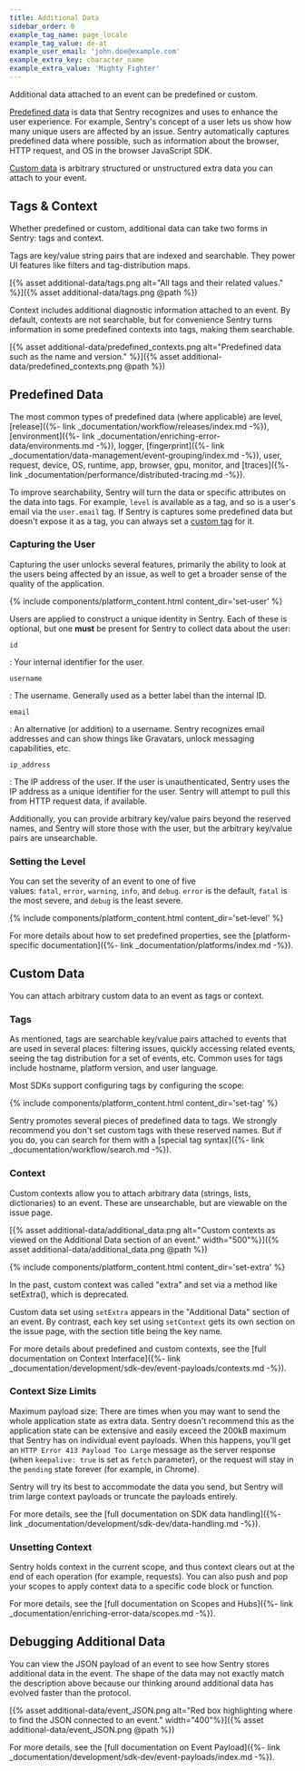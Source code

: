 ```yaml
---
title: Additional Data
sidebar_order: 0
example_tag_name: page_locale
example_tag_value: de-at
example_user_email: 'john.doe@example.com'
example_extra_key: character_name
example_extra_value: 'Mighty Fighter'
---
```


Additional data attached to an event can be predefined or custom.

[Predefined data](#predefined-data) is data that Sentry recognizes and uses to enhance the user experience. For example, Sentry's concept of a user lets us show how many unique users are affected by an issue. Sentry automatically captures predefined data where possible, such as information about the browser, HTTP request, and OS in the browser JavaScript SDK.

[Custom data](#custom-data) is arbitrary structured or unstructured extra data you can attach to your event.

## Tags & Context

Whether predefined or custom, additional data can take two forms in Sentry: tags and context.

Tags are key/value string pairs that are indexed and searchable. They power UI features like filters and tag-distribution maps.

[{% asset additional-data/tags.png alt="All tags and their related values." %}]({% asset additional-data/tags.png @path %})

Context includes additional diagnostic information attached to an event. By default, contexts are not searchable, but for convenience Sentry turns information in some predefined contexts into tags, making them searchable.

[{% asset additional-data/predefined_contexts.png alt="Predefined data such as the name and version." %}]({% asset additional-data/predefined_contexts.png @path %})

## Predefined Data

The most common types of predefined data (where applicable) are level, [release]({%- link _documentation/workflow/releases/index.md -%}), [environment]({%- link _documentation/enriching-error-data/environments.md -%}), logger, [fingerprint]({%- link _documentation/data-management/event-grouping/index.md -%}), user, request, device, OS, runtime, app, browser, gpu, monitor, and [traces]({%- link _documentation/performance/distributed-tracing.md -%}).

To improve searchability, Sentry will turn the data or specific attributes on the data into tags. For example, `level` is available as a tag, and so is a user's email via the `user.email` tag. If Sentry is captures some predefined data but doesn't expose it as a tag, you can always set a [custom tag](#tags) for it.

### Capturing the User

Capturing the user unlocks several features, primarily the ability to look at the users being affected by an issue, as well to get a broader sense of the quality of the application.

{% include components/platform_content.html content_dir='set-user' %}

Users are applied to construct a unique identity in Sentry. Each of these is optional, but one **must** be present for Sentry to collect data about the user:

`id`

: Your internal identifier for the user.

`username`

: The username. Generally used as a better label than the internal ID.

`email`

: An alternative (or addition) to a username. Sentry recognizes email addresses and can show things like Gravatars, unlock messaging capabilities, etc.

`ip_address`

: The IP address of the user. If the user is unauthenticated, Sentry uses the IP address as a unique identifier for the user. Sentry will attempt to pull this from HTTP request data, if available.

Additionally, you can provide arbitrary key/value pairs beyond the reserved names, and Sentry will store those with the user, but the arbitrary key/value pairs are unsearchable.

### Setting the Level

You can set the severity of an event to one of five values: `fatal`, `error`, `warning`, `info`, and `debug`. `error` is the default, `fatal` is the most severe, and `debug` is the least severe.

{% include components/platform_content.html content_dir='set-level' %}

For more details about how to set predefined properties, see the [platform-specific documentation]({%- link _documentation/platforms/index.md -%}).

## Custom Data

You can attach arbitrary custom data to an event as tags or context.

### Tags

As mentioned, tags are searchable key/value pairs attached to events that are used in several places: filtering issues, quickly accessing related events, seeing the tag distribution for a set of events, etc. Common uses for tags include hostname, platform version, and user language.

Most SDKs support configuring tags by configuring the scope:

{% include components/platform_content.html content_dir='set-tag' %}

Sentry promotes several pieces of predefined data to tags. We strongly recommend you don't set custom tags with these reserved names. But if you do, you can search for them with a [special tag syntax]({%- link _documentation/workflow/search.md -%}).

### Context

Custom contexts allow you to attach arbitrary data (strings, lists, dictionaries) to an event. These are unsearchable, but are viewable on the issue page.

[{% asset additional-data/additional_data.png alt="Custom contexts as viewed on the Additional Data section of an event." width="500"%}]({% asset additional-data/additional_data.png @path %})

{% include components/platform_content.html content_dir='set-extra' %}

In the past, custom context was called "extra" and set via a method like setExtra(), which is deprecated.

Custom data set using `setExtra` appears in the "Additional Data" section of an event. By contrast, each key set using `setContext` gets its own section on the issue page, with the section title being the key name.

For more details about predefined and custom contexts, see the [full documentation on Context Interface]({%- link _documentation/development/sdk-dev/event-payloads/contexts.md -%}). 

### Context Size Limits

Maximum payload size: There are times when you may want to send the whole application state as extra data. Sentry doesn't recommend this as the application state can be extensive and easily exceed the 200kB maximum that Sentry has on individual event payloads. When this happens, you’ll get an `HTTP Error 413 Payload Too Large` message as the server response (when `keepalive: true` is set as `fetch` parameter), or the request will stay in the `pending` state forever (for example, in Chrome).

Sentry will try its best to accommodate the data you send, but Sentry will trim large context payloads or truncate the payloads entirely. 

For more details, see the [full documentation on SDK data handling]({%- link _documentation/development/sdk-dev/data-handling.md -%}).

### Unsetting Context

Sentry holds context in the current scope, and thus context clears out at the end of each operation (for example, requests). You can also push and pop your scopes to apply context data to a specific code block or function.

For more details, see the [full documentation on Scopes and Hubs]({%- link _documentation/enriching-error-data/scopes.md -%}).

## Debugging Additional Data

You can view the JSON payload of an event to see how Sentry stores additional data in the event. The shape of the data may not exactly match the description above because our thinking around additional data has evolved faster than the protocol.

[{% asset additional-data/event_JSON.png alt="Red box highlighting where to find the JSON connected to an event." width="400"%}]({% asset additional-data/event_JSON.png @path %})

For more details, see the [full documentation on Event Payload]({%- link _documentation/development/sdk-dev/event-payloads/index.md -%}).
